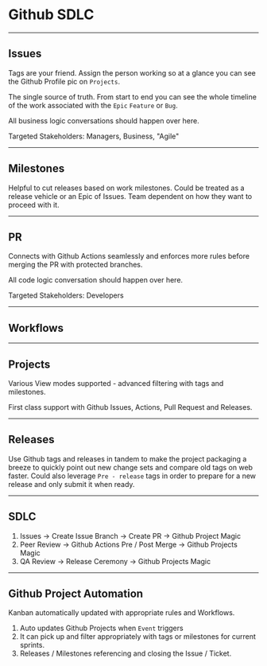 
# Github SDLC

---
## Issues

Tags are your friend. Assign the person working so at a glance you can see the Github Profile pic on `Projects`. 

The single source of truth. From start to end you can see the whole timeline of the work associated with the `Epic` `Feature` or `Bug`. 

All business logic conversations should happen over here.

Targeted Stakeholders: Managers, Business, "Agile"

---


## Milestones

Helpful to cut releases based on work milestones. Could be treated as a release vehicle or an Epic of Issues. Team dependent on how they want to proceed with it.


---


## PR

Connects with Github Actions seamlessly and enforces more rules before merging the PR with protected branches.

All code logic conversation should happen over here.

Targeted Stakeholders: Developers



---


## Workflows



---


## Projects

Various View modes supported - advanced filtering with tags and milestones.

First class support with Github Issues, Actions, Pull Request and  Releases.




---

## Releases

Use Github tags and releases in tandem to make the project packaging a breeze to quickly point out new change sets and compare old tags on web faster.
Could also leverage `Pre - release` tags in order to prepare for a new release and only submit it when ready.


---
## SDLC

1. Issues -> Create Issue Branch -> Create PR -> Github Project Magic
2. Peer Review -> Github Actions Pre / Post Merge -> Github Projects Magic
3. QA Review -> Release Ceremony -> Github Projects Magic

---


## Github Project Automation

Kanban automatically updated with appropriate rules and Workflows.

1. Auto updates Github Projects when `Event` triggers
2. It can pick up and filter appropriately with tags or milestones for current sprints.
3. Releases / Milestones referencing and closing the Issue / Ticket.

